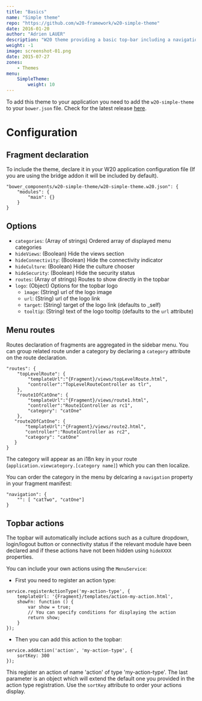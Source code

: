 ```yaml
---
title: "Basics"
name: "Simple theme"
repo: "https://github.com/w20-framework/w20-simple-theme"
date: 2016-01-20
author: "Adrien LAUER"
description: "W20 theme providing a basic top-bar including a navigation menu and standard application controls."
weight: -1
image: screenshot-01.png
date: 2015-07-27
zones:
    - Themes
menu:
    SimpleTheme:
        weight: 10
---
```


To add this theme to your application you need to add the `w20-simple-theme` to your `bower.json` file. 
Check for the latest release [here](https://github.com/w20-framework/w20-simple-theme/releases).

# Configuration

## Fragment declaration

To include the theme, declare it in your W20 application configuration file (If you are using the bridge addon it will be included by default).

```
"bower_components/w20-simple-theme/w20-simple-theme.w20.json": {
    "modules": {
        "main": {}
    }
}
```

## Options

* `categories`: (Array of strings)  Ordered array of displayed menu categories
* `hideViews`: (Boolean) Hide the views section
* `hideConnectivity`: (Boolean) Hide the connectivity indicator
* `hideCulture`: (Boolean) Hide the culture chooser
* `hideSecurity`: (Boolean) Hide the security status
* `routes`: (Array of strings) Routes to show directly in the topbar
* `logo`: (Object) Options for the topbar logo
    * `ìmage`: (String) url of the logo image
    * `url`: (String) url of the logo link
    * `target`: (String) target of the logo link (defaults to _self)
    * `tooltip`: (String) text of the logo tooltip (defaults to the `url` attribute)

## Menu routes

Routes declaration of fragments are aggregated in the sidebar menu. You can group related route under a category by declaring a `category` attribute on the route declaration.

```
"routes": {
    "topLevelRoute": {
        "templateUrl":"{Fragment}/views/topLevelRoute.html",
        "controller":"TopLevelRouteController as tlr",
    },
    "route1OfCatOne": {
        "templateUrl":"{Fragment}/views/route1.html",
        "controller":"Route1Controller as rc1",
        "category": "catOne"
    },
   "route2OfCatOne": {
       "templateUrl":"{Fragment}/views/route2.html",
       "controller":"Route1Controller as rc2",
       "category": "catOne"
   }
}
```

The category will appear as an i18n key in your route (`application.viewcategory.[category name]`) which you can
then localize.

You can order the category in the menu by delcaring a `navigation` property in your fragment manifest:

```
"navigation": {
    "": [ "catTwo", "catOne"]
}
```

## Topbar actions

The topbar will automatically include actions such as a culture dropdown, login/logout button or connectivity status if 
the relevant module have been declared and if these actions have not been hidden using `hideXXXX` properties.

You can include your own actions using the `MenuService`:

* First you need to register an action type:

```
service.registerActionType('my-action-type', {
    templateUrl: '{Fragment}/templates/action-my-action.html',
    showFn: function () {
        var show = true;
        // You can specify conditions for displaying the action
        return show;
    }
});
```

* Then you can add this action to the topbar:

```
service.addAction('action', 'my-action-type', {
    sortKey: 300
});
```

This register an action of name 'action' of type 'my-action-type'. The last parameter is an
object which will extend the default one you provided in the action type registration. Use
the `sortKey` attribute to order your actions display.

